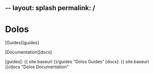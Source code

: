 --
layout: splash
permalink: /
---

# Dolos

[Guides][guides]

[Documentation][docs]


[guides]: {{ site.baseurl }}/guides "Dolos Guides"
[docs]: {{ site.baseurl }}/docs "Dolos Documentation"
